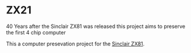 # ZX21
40 Years after the Sinclair ZX81 was released this project aims to preserve the first 4 chip computer

This a computer presevation project for the [Sinclair ZX81](https://github.com/fordp2002/ZX21.git).
